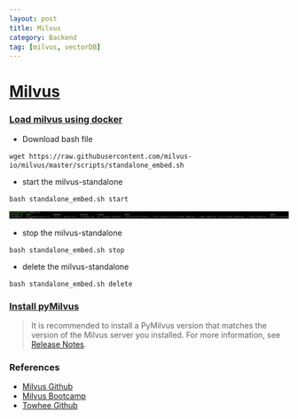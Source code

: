 ```yaml
---
layout: post
title: Milvus
category: Backend
tag: [milvus, vectorDB]
---
```


# [Milvus](https://github.com/milvus-io/bootcamp/tree/master)

### [Load milvus using docker](https://milvus.io/docs/install_standalone-docker.md)


* Download bash file
```
wget https://raw.githubusercontent.com/milvus-io/milvus/master/scripts/standalone_embed.sh
```

* start the milvus-standalone 
```
bash standalone_embed.sh start
```

<img src='/assets/backend/milvus/standalone.png'>


* stop the milvus-standalone 
```
bash standalone_embed.sh stop
```

* delete the milvus-standalone 
```
bash standalone_embed.sh delete
```

### [Install pyMilvus](https://milvus.io/docs/install-pymilvus.md)

> It is recommended to install a PyMilvus version that matches the version of the Milvus server you installed. For more information, see [Release Notes](https://milvus.io/docs/release_notes.md).



### References

- [Milvus Github](https://github.com/milvus-io/milvus)
- [Milvus Bootcamp](https://github.com/milvus-io/bootcamp/tree/master)
- [Towhee Github](https://github.com/towhee-io/examples)